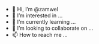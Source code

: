 - 👋 Hi, I’m @zamwel
- 👀 I’m interested in ...
- 🌱 I’m currently learning ...
- 💞️ I’m looking to collaborate on ...
- 📫 How to reach me ...

<!---
zamwel/zamwel is a ✨ special ✨ repository because its `README.md` (this file) appears on your GitHub profile.
You can click the Preview link to take a look at your changes.
--->
